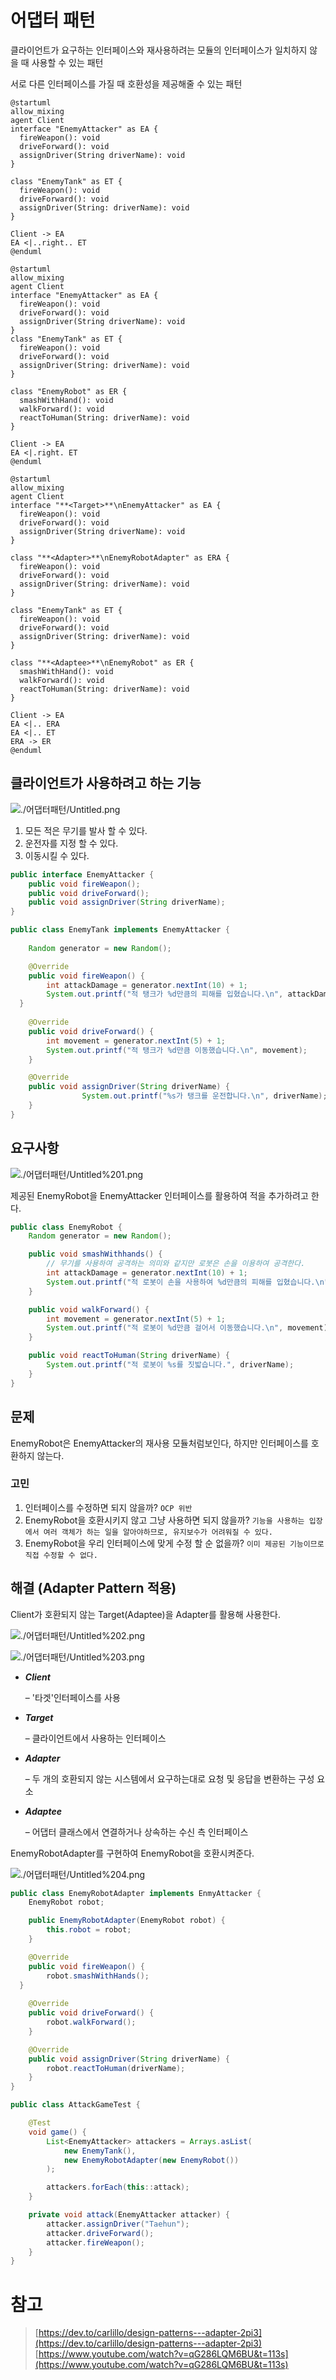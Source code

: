 # 어댑터 패턴

클라이언트가 요구하는 인터페이스와 재사용하려는 모듈의 인터페이스가 일치하지 않을 때 사용할 수 있는 패턴

서로 다른 인터페이스를 가질 때 호환성을 제공해줄 수 있는 패턴

```
@startuml
allow_mixing
agent Client
interface "EnemyAttacker" as EA {
  fireWeapon(): void
  driveForward(): void
  assignDriver(String driverName): void
}

class "EnemyTank" as ET {
  fireWeapon(): void
  driveForward(): void
  assignDriver(String: driverName): void
}

Client -> EA
EA <|..right.. ET
@enduml
```

```
@startuml
allow_mixing
agent Client
interface "EnemyAttacker" as EA {
  fireWeapon(): void
  driveForward(): void
  assignDriver(String driverName): void
}
class "EnemyTank" as ET {
  fireWeapon(): void
  driveForward(): void
  assignDriver(String: driverName): void
}

class "EnemyRobot" as ER {
  smashWithHand(): void
  walkForward(): void
  reactToHuman(String: driverName): void
}

Client -> EA
EA <|.right. ET
@enduml
```

```
@startuml
allow_mixing
agent Client
interface "**<Target>**\nEnemyAttacker" as EA {
  fireWeapon(): void
  driveForward(): void
  assignDriver(String driverName): void
}

class "**<Adapter>**\nEnemyRobotAdapter" as ERA {
  fireWeapon(): void
  driveForward(): void
  assignDriver(String: driverName): void
}

class "EnemyTank" as ET {
  fireWeapon(): void
  driveForward(): void
  assignDriver(String: driverName): void
}

class "**<Adaptee>**\nEnemyRobot" as ER {
  smashWithHand(): void
  walkForward(): void
  reactToHuman(String: driverName): void
}

Client -> EA
EA <|.. ERA
EA <|.. ET
ERA -> ER
@enduml
```

## 클라이언트가 사용하려고 하는 기능

![./어댑터패턴/Untitled.png](./어댑터패턴/Untitled.png)

1. 모든 적은 무기를 발사 할 수 있다.
2. 운전자를 지정 할 수 있다.
3. 이동시킬 수 있다.

```java
public interface EnemyAttacker {
	public void fireWeapon();
	public void driveForward();
	public void assignDriver(String driverName);
}
```

```java
public class EnemyTank implements EnemyAttacker {
	
	Random generator = new Random();

	@Override
	public void fireWeapon() {
		int attackDamage = generator.nextInt(10) + 1;
		System.out.printf("적 탱크가 %d만큼의 피해를 입혔습니다.\n", attackDamage);
  }
	
	@Override
	public void driveForward() {
		int movement = generator.nextInt(5) + 1;
		System.out.printf("적 탱크가 %d만큼 이동했습니다.\n", movement);
	}

	@Override
	public void assignDriver(String driverName) {
				System.out.printf("%s가 탱크를 운전합니다.\n", driverName);
	}
}
```

## 요구사항

![./어댑터패턴/Untitled%201.png](./어댑터패턴/Untitled%201.png)

제공된 EnemyRobot을 EnemyAttacker 인터페이스를 활용하여 적을 추가하려고 한다.

```java
public class EnemyRobot {
	Random generator = new Random();

	public void smashWithhands() {
		// 무기를 사용하여 공격하는 의미와 같지만 로봇은 손을 이용하여 공격한다.
		int attackDamage = generator.nextInt(10) + 1;
		System.out.printf("적 로봇이 손을 사용하여 %d만큼의 피해를 입혔습니다.\n", attackDamage);
	}

	public void walkForward() {
		int movement = generator.nextInt(5) + 1;
		System.out.printf("적 로봇이 %d만큼 걸어서 이동했습니다.\n", movement);
	}

	public void reactToHuman(String driverName) {
		System.out.printf("적 로봇이 %s를 짓밟습니다.", driverName);
	}
}
```

## 문제

EnemyRobot은 EnemyAttacker의 재사용 모듈처럼보인다, 하지만 인터페이스를 호환하지 않는다.

### 고민

1. 인터페이스를 수정하면 되지 않을까? `OCP 위반`
2. EnemyRobot을 호환시키지 않고 그냥 사용하면 되지 않을까? `기능을 사용하는 입장에서 여러 객체가 하는 일을 알아야하므로, 유지보수가 어려워질 수 있다.`
3. EnemyRobot을 우리 인터페이스에 맞게 수정 할 순 없을까? `이미 제공된 기능이므로 직접 수정할 수 없다.`

## 해결 (Adapter Pattern 적용)

Client가 호환되지 않는 Target(Adaptee)을 Adapter를 활용해 사용한다.

![./어댑터패턴/Untitled%202.png](./어댑터패턴/Untitled%202.png)

![./어댑터패턴/Untitled%203.png](./어댑터패턴/Untitled%203.png)

- ***Client***

    – '타겟'인터페이스를 사용

- ***Target***

    – 클라이언트에서 사용하는 인터페이스

- ***Adapter***

    – 두 개의 호환되지 않는 시스템에서 요구하는대로 요청 및 응답을 변환하는 구성 요소

- ***Adaptee***

    – 어댑터 클래스에서 연결하거나 상속하는 수신 측 인터페이스

EnemyRobotAdapter를 구현하여 EnemyRobot을 호환시켜준다.

![./어댑터패턴/Untitled%204.png](./어댑터패턴/Untitled%204.png)

```java
public class EnemyRobotAdapter implements EnmyAttacker {
	EnemyRobot robot;

	public EnemyRobotAdapter(EnemyRobot robot) {
		this.robot = robot;
	}

	@Override
	public void fireWeapon() {
		robot.smashWithHands();
  }
	
	@Override
	public void driveForward() {
		robot.walkForward();
	}

	@Override
	public void assignDriver(String driverName) {
		robot.reactToHuman(driverName);
	}
}
```

```java
public class AttackGameTest {

	@Test
	void game() {
		List<EnemyAttacker> attackers = Arrays.asList(
			new EnemyTank(),
			new EnemyRobotAdapter(new EnemyRobot())
		);

		attackers.forEach(this::attack);
	}

	private void attack(EnemyAttacker attacker) {
		attacker.assignDriver("Taehun");
		attacker.driveForward();
		attacker.fireWeapon();
	}
}
```

# 참고

> [https://dev.to/carlillo/design-patterns---adapter-2pi3](https://dev.to/carlillo/design-patterns---adapter-2pi3)
[https://www.youtube.com/watch?v=qG286LQM6BU&t=113s](https://www.youtube.com/watch?v=qG286LQM6BU&t=113s)